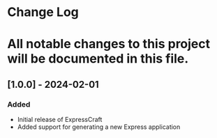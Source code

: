 # Change Log

# All notable changes to this project will be documented in this file.

## [1.0.0] - 2024-02-01
### Added
- Initial release of ExpressCraft
- Added support for generating a new Express application